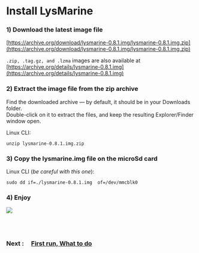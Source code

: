 # Install LysMarine


### 1) Download the latest image file
   [https://archive.org/download/lysmarine-0.8.1.img/lysmarine-0.8.1.img.zip](https://archive.org/download/lysmarine-0.8.1.img/lysmarine-0.8.1.img.zip)

   `.zip, .tag.gz, and .lzma` images are also available at [https://archive.org/details/lysmarine-0.8.1.img](https://archive.org/details/lysmarine-0.8.1.img)


### 2) Extract the image file from the zip archive
Find the downloaded archive — by default, it should be in your Downloads folder.<br>
Double-click on it to extract the files, and keep the resulting Explorer/Finder window open.

Linux CLI:
 ```
 unzip lysmarine-0.8.1.img.zip
 ```

### 3) Copy the lysmarine.img file on the microSd card

Linux CLI (_be careful with this one_):
 ```
 sudo dd if=./lysmarine-0.8.1.img  of=/dev/mmcblk0
 ```

### 4) Enjoy
![](https://projects-static.raspberrypi.org/projects/raspberry-pi-setting-up/5bfb8f69592ea36d75df9d39b8abc186d7815cb6/en/images/pi-sd.png)

<br><br>
###   Next : &nbsp; &nbsp; [ First run, What to do ](doc/userdoc/firstboot.md)
